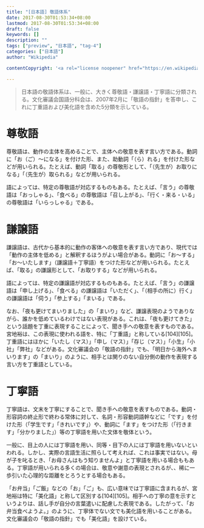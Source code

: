 ```yaml
---
title: "[日本語] 敬語体系"
date: 2017-08-30T01:53:34+08:00
lastmod: 2017-08-30T01:53:34+08:00
draft: false
keywords: []
description: ""
tags: ["preview", "日本語", "tag-4"]
categories: ["日本語"]
author: "Wikipedia"

contentCopyright: '<a rel="license noopener" href="https://en.wikipedia.org/wiki/Wikipedia:Text_of_Creative_Commons_Attribution-ShareAlike_3.0_Unported_License" target="_blank">Creative Commons Attribution-ShareAlike License</a>'

---
```


> 日本語の敬語体系は、一般に、大きく尊敬語・謙譲語・丁寧語に分類される。文化審議会国語分科会は、2007年2月に「敬語の指針」を答申し、これに丁重語および美化語を含めた5分類を示している。

# 尊敬語

尊敬語は、動作の主体を高めることで、主体への敬意を表す言い方である。動詞に「お（ご）～になる」を付けた形、また、助動詞「（ら）れる」を付けた形などが用いられる。たとえば、動詞「取る」の尊敬形として、「（先生が）お取りになる」「（先生が）取られる」などが用いられる。

語によっては、特定の尊敬語が対応するものもある。たとえば、「言う」の尊敬語は「おっしゃる」、「食べる」の尊敬語は「召し上がる」、「行く・来る・いる」の尊敬語は「いらっしゃる」である。

# 謙譲語

謙譲語は、古代から基本的に動作の客体への敬意を表す言い方であり、現代では「動作の主体を低める」と解釈するほうがよい場合がある。動詞に「お～する」「お～いたします」（謙譲語＋丁寧語）をつけた形などが用いられる。たとえば、「取る」の謙譲形として、「お取りする」などが用いられる。

語によっては、特定の謙譲語が対応するものもある。たとえば、「言う」の謙譲語は「申し上げる」、「食べる」の謙譲語は「いただく」、「（相手の所に）行く」の謙譲語は「伺う」「参上する」「まいる」である。

なお、「夜も更けてまいりました」の「まいり」など、謙譲表現のようでありながら、誰かを低めているわけではない表現がある。これは、「夜も更けてきた」という話題を丁重に表現することによって、聞き手への敬意を表すものである。宮地裕は、この表現に使われる語を、特に「丁重語」と称している[104][105]。丁重語にはほかに「いたし（マス）」「申し（マス）」「存じ（マス）」「小生」「小社」「弊社」などがある。文化審議会の「敬語の指針」でも、「明日から海外へまいります」の「まいり」のように、相手とは関りのない自分側の動作を表現する言い方を丁重語としている。

# 丁寧語

丁寧語は、文末を丁寧にすることで、聞き手への敬意を表すものである。動詞・形容詞の終止形で終わる常体に対して、名詞・形容動詞語幹などに「です」を付けた形（「学生です」「きれいです」）や、動詞に「ます」をつけた形（「行きます」「分かりました」）等の丁寧語を用いた文体を敬体という。

一般に、目上の人には丁寧語を用い、同等・目下の人には丁寧語を用いないといわれる。しかし、実際の言語生活に照らして考えれば、これは事実ではない。母が子を叱るとき、「お母さんはもう知りませんよ」と丁寧語を用いる場合ももある。丁寧語が用いられる多くの場合は、敬意や謝意の表現とされるが、、稀に一歩引いた心理的な距離をとろうとする場合もある。

「お弁当」「ご飯」などの「お」「ご」も、広い意味では丁寧語に含まれるが、宮地裕は特に「美化語」と称して区別する[104][105]。相手への丁寧の意を示すというよりは、話し手が自分の言葉遣いに配慮した表現である。したがって、「お弁当食べようよ。」のように、丁寧体でない文でも美化語を用いることがある。文化審議会の「敬語の指針」でも「美化語」を設けている。
